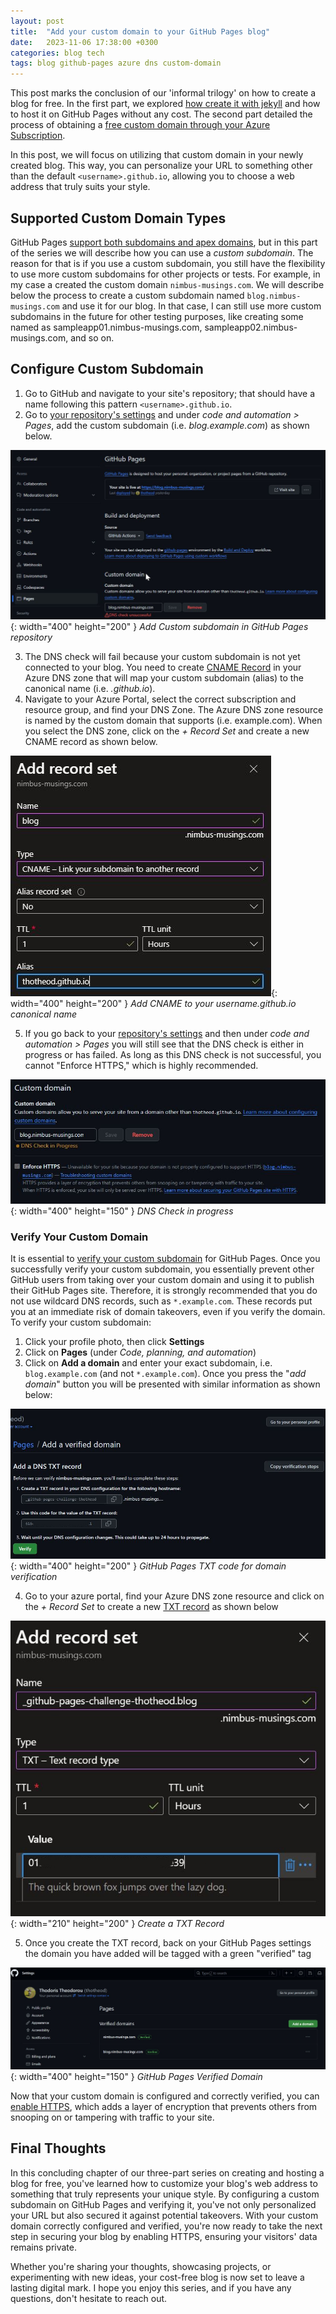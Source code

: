 ```yaml
---
layout: post
title:  "Add your custom domain to your GitHub Pages blog"
date:   2023-11-06 17:38:00 +0300
categories: blog tech
tags: blog github-pages azure dns custom-domain
---
```


This post marks the conclusion of our 'informal trilogy' on how to create a blog for free. In the first part, we explored [how create it with jekyll](/posts/how-I-created-this-blog/) and how to host it on GitHub Pages without any cost. The second part detailed the process of obtaining a [free custom domain through your Azure Subscription](/posts/custom-domain-azure/).

In this post, we will focus on utilizing that custom domain in your newly created blog. This way, you can personalize your URL to something other than the default `<username>.github.io`, allowing you to choose a web address that truly suits your style.

## Supported Custom Domain Types
GitHub Pages [support both subdomains and apex domains](https://docs.github.com/en/pages/configuring-a-custom-domain-for-your-github-pages-site/about-custom-domains-and-github-pages#supported-custom-domains), but in this part of the series we will describe how you can use a *custom subdomain*. The reason for that is if you use a custom subdomain, you still have the flexibility to use more custom subdomains for other projects or tests. For example, in my case a created the custom domain `nimbus-musings.com`. We will describe below the process to create a custom subdomain named `blog.nimbus-musings.com` and use it for our blog. In that case, I can still use more custom subdomains in the future for other testing purposes, like creating some named as sampleapp01.nimbus-musings.com, sampleapp02.nimbus-musings.com, and so on. 

## Configure Custom Subdomain
1. Go to GitHub and navigate to your site's repository; that should have a name following this pattern `<username>.github.io`. 
2. Go to [your repository's settings](https://docs.github.com/en/pages/configuring-a-custom-domain-for-your-github-pages-site/managing-a-custom-domain-for-your-github-pages-site#configuring-a-subdomain) and under *code and automation > Pages*, add the custom subdomain (i.e. *blog.example.com*) as shown below.

![Add Custom subdomain in GitHub Pages repository](/images/custom-domain-gh-pages/01-gh-add_custom-domain.jpg){: width="400" height="200" }
_Add Custom subdomain in GitHub Pages repository_

3. The DNS check will fail because your custom subdomain is not yet connected to your blog.  You need to create [CNAME Record](https://en.wikipedia.org/wiki/CNAME_record) in your Azure DNS zone that will map your custom subdomain (alias) to the canonical name (i.e. *<username>.github.io*). 
4. Navigate to your Azure Portal, select the correct subscription and resource group, and find your DNS Zone. The Azure DNS zone resource is named by the custom domain that supports (i.e. example.com). When you select the DNS zone, click on the *+ Record Set* and create a new CNAME record as shown below.

![Add CNAME](/images/custom-domain-gh-pages/02-Add%20record%20set.jpg){: width="400" height="200" }
_Add CNAME to your username.github.io canonical name_

5. If you go back to your [repository's settings](https://docs.github.com/en/pages/configuring-a-custom-domain-for-your-github-pages-site/managing-a-custom-domain-for-your-github-pages-site#configuring-a-subdomain) and then under *code and automation > Pages* you  will still see that the DNS check is either in progress or has failed. As long as this DNS check is not successful, you cannot "Enforce HTTPS," which is highly recommended. 

![DNS Check in progress](/images/custom-domain-gh-pages/04-dns_check_in_progress.jpg) {: width="400" height="150" }
_DNS Check in progress_

### Verify Your Custom Domain
It is essential to [verify your custom subdomain](https://docs.github.com/en/pages/configuring-a-custom-domain-for-your-github-pages-site/verifying-your-custom-domain-for-github-pages#verifying-a-domain-for-your-user-site) for GitHub Pages. Once you successfully verify your custom subdomain, you essentially prevent other GitHub users from taking over your custom domain and using it to publish their GitHub Pages site. Therefore, it is strongly recommended that you do not use wildcard DNS records, such as `*.example.com`. These records put you at an immediate risk of domain takeovers, even if you verify the domain. To verify your custom subdomain: 
1. Click your profile photo, then click **Settings**
2. Click on **Pages** (under *Code, planning, and automation*)
3. Click on **Add a domain** and enter your exact subdomain, i.e. `blog.example.com` (and not `*.example.com`). Once you press the "*add domain*" button you will be presented with similar information as shown below:

![GitHub Pages TXT code for domain verification](/images/custom-domain-gh-pages/05-Add%20a%20Pages%20verified%20domain.jpg){: width="400" height="200" }
_GitHub Pages TXT code for domain verification_

4. Go to your azure portal, find your Azure DNS zone resource and click on the *+ Record Set* to create a new [TXT record](https://en.wikipedia.org/wiki/TXT_record) as shown below

![Create a TXT Record](/images/custom-domain-gh-pages/06-Add%20txt%20record%20set.jpg){: width="210" height="200" }
_Create a TXT Record_

5. Once you create the TXT record, back on your GitHub Pages settings the domain you have added will be tagged with a green "verified" tag

![GitHub Pages Verified Domain](/images/custom-domain-gh-pages/verified%20domain.jpg){: width="400" height="150" }
_GitHub Pages Verified Domain_

Now that your custom domain is configured and correctly verified, you can [enable HTTPS](https://docs.github.com/en/pages/getting-started-with-github-pages/securing-your-github-pages-site-with-https#enforcing-https-for-your-github-pages-site), which adds a layer of encryption that prevents others from snooping on or tampering with traffic to your site.

## Final Thoughts

In this concluding chapter of our three-part series on creating and hosting a blog for free, you've learned how to customize your blog's web address to something that truly represents your unique style. By configuring a custom subdomain on GitHub Pages and verifying it, you've not only personalized your URL but also secured it against potential takeovers. With your custom domain correctly configured and verified, you're now ready to take the next step in securing your blog by enabling HTTPS, ensuring your visitors' data remains private. 

Whether you're sharing your thoughts, showcasing projects, or experimenting with new ideas, your cost-free blog is now set to leave a lasting digital mark. I hope you enjoy this series, and if you have any questions, don't hesitate to reach out.
